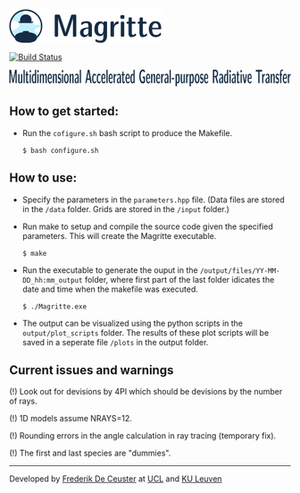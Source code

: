 <img src="/docs/Images/Magritte_logo.png" height="60">

[![Build Status](https://travis-ci.com/UCL/Magritte.svg?token=j3NNTbFLxGaJNsSoKgCz&branch=master)](https://travis-ci.com/UCL/Magritte)

<img src="/docs/Images/Magritte_name.png" height="30">


## How to get started:

- Run the `cofigure.sh` bash script to produce the Makefile.
  ```
  $ bash configure.sh
  ```


## How to use:

- Specify the parameters in the `parameters.hpp` file.
  (Data files are stored in the `/data` folder.
   Grids are stored in the `/input` folder.)

- Run make to setup and compile the source code given the specified parameters.
  This will create the Magritte executable.
  ```
  $ make
  ```

- Run the executable to generate the ouput in the `/output/files/YY-MM-DD_hh:mm_output` folder,
  where first part of the last folder idicates the date and time when the makefile was executed.
  ```
  $ ./Magritte.exe
  ```

- The output can be visualized using the python scripts in the `output/plot_scripts` folder.
  The results of these plot scripts will be saved in a seperate file `/plots` in the output folder.






## Current issues and warnings

(!) Look out for devisions by 4PI which should be devisions by the number of rays.

(!) 1D models assume NRAYS=12.

(!) Rounding errors in the angle calculation in ray tracing (temporary fix).

(!) The first and last species are "dummies".



---



Developed by [Frederik De Ceuster](https://github.com/FrederikDeCeuster) at [UCL](https://github.com/ucl) and [KU Leuven](https://github.com/IvS-KULeuven)
